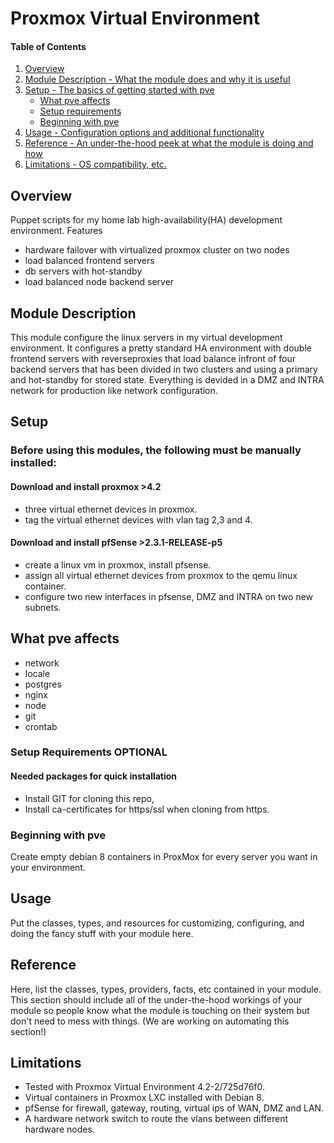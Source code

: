 # Proxmox Virtual Environment

#### Table of Contents

1. [Overview](#overview)
2. [Module Description - What the module does and why it is useful](#module-description)
3. [Setup - The basics of getting started with pve](#setup)
    * [What pve affects](#what-pve-affects)
    * [Setup requirements](#setup-requirements)
    * [Beginning with pve](#beginning-with-pve)
4. [Usage - Configuration options and additional functionality](#usage)
5. [Reference - An under-the-hood peek at what the module is doing and how](#reference)
5. [Limitations - OS compatibility, etc.](#limitations)

## Overview

Puppet scripts for my home lab high-availability(HA) development environment.
Features
* hardware failover with virtualized proxmox cluster on two nodes
* load balanced frontend servers
* db servers with hot-standby
* load balanced node backend server

## Module Description

This module configure the linux servers in my virtual development environment.
It configures a pretty standard HA environment with double frontend servers with reverseproxies that
load balance infront of four backend servers that has been divided in two clusters and using a primary and 
hot-standby for stored state. Everything is devided in a DMZ and INTRA network for production like network
configuration.

## Setup

### Before using this modules, the following must be manually installed:

#### Download and install proxmox >4.2
* three virtual ethernet devices in proxmox.
* tag the virtual ethernet devices with vlan tag 2,3 and 4.

#### Download and install pfSense >2.3.1-RELEASE-p5 
* create a linux vm in proxmox, install pfsense.
* assign all virtual ethernet devices from proxmox to the qemu linux container.
* configure two new interfaces in pfsense, DMZ and INTRA on two new subnets.

## What pve affects

* network
* locale
* postgres
* nginx
* node
* git
* crontab

### Setup Requirements **OPTIONAL**

#### Needed packages for quick installation
* Install GIT for cloning this repo,
* Install ca-certificates for https/ssl when cloning from https.

### Beginning with pve

Create empty debian 8 containers in ProxMox for every server you want in your environment.


## Usage

Put the classes, types, and resources for customizing, configuring, and doing
the fancy stuff with your module here.

## Reference

Here, list the classes, types, providers, facts, etc contained in your module.
This section should include all of the under-the-hood workings of your module so
people know what the module is touching on their system but don't need to mess
with things. (We are working on automating this section!)

## Limitations

* Tested with Proxmox Virtual Environment 4.2-2/725d76f0.
* Virtual containers in Proxmox LXC installed with Debian 8.
* pfSense for firewall, gateway, routing, virtual ips of WAN, DMZ and LAN.
* A hardware network switch to route the vlans between different hardware nodes.

